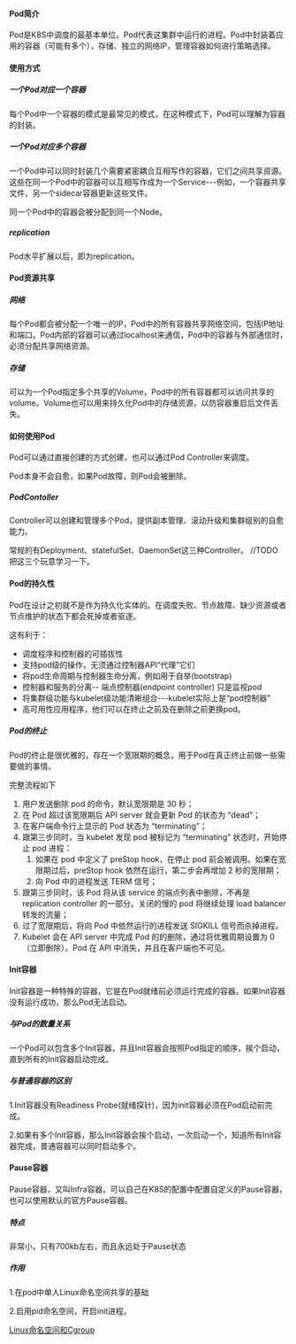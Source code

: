 #### Pod简介

Pod是K8S中调度的最基本单位。Pod代表这集群中运行的进程。Pod中封装着应用的容器（可能有多个），存储、独立的网络IP，管理容器如何进行策略选择。

#### 使用方式

##### 一个Pod对应一个容器

每个Pod中一个容器的模式是最常见的模式，在这种模式下，Pod可以理解为容器的封装。

##### 一个Pod对应多个容器

一个Pod中可以同时封装几个需要紧密耦合互相写作的容器，它们之间共享资源。这些在同一个Pod中的容器可以互相写作成为一个Service---例如，一个容器共享文件，另一个sidecar容器更新这些文件。

同一个Pod中的容器会被分配到同一个Node。

##### replication

Pod水平扩展以后，即为replication。



#### Pod资源共享

##### 网络

每个Pod都会被分配一个唯一的IP，Pod中的所有容器共享网络空间，包括IP地址和端口。Pod内部的容器可以通过localhost来通信，Pod中的容器与外部通信时，必须分配共享网络资源。

##### 存储

可以为一个Pod指定多个共享的Volume，Pod中的所有容器都可以访问共享的volume。Volume也可以用来持久化Pod中的存储资源，以防容器重启后文件丢失。



#### 如何使用Pod

Pod可以通过直接创建的方式创建，也可以通过Pod Controller来调度。

Pod本身不会自愈，如果Pod故障，则Pod会被删除。

##### PodContoller

Controller可以创建和管理多个Pod，提供副本管理、滚动升级和集群级别的自愈能力。

常规的有Deployment、statefulSet、DaemonSet这三种Controller。 //TODO 把这三个玩意学习一下。



#### Pod的持久性

Pod在设计之初就不是作为持久化实体的。在调度失败、节点故障、缺少资源或者节点维护的状态下都会死掉或者驱逐。

这有利于：

- 调度程序和控制器的可插拔性
- 支持pod级的操作，无须通过控制器API“代理”它们
- 将pod生命周期与控制器生命分离，例如用于自举(bootstrap)
- 控制器和服务的分离-- 端点控制器(endpoint controller) 只是监视pod
- 将集群级功能与kubelet级功能清晰组合---kubelet实际上是“pod控制器”
- 高可用性应用程序，他们可以在终止之前及在删除之前更换pod。

##### Pod的终止

Pod的终止是很优雅的，存在一个宽限期的概念，用于Pod在真正终止前做一些需要做的事情。

完整流程如下

1. 用户发送删除 pod 的命令，默认宽限期是 30 秒；
2. 在 Pod 超过该宽限期后 API server 就会更新 Pod 的状态为 “dead”；
3. 在客户端命令行上显示的 Pod 状态为 “terminating”；
4. 跟第三步同时，当 kubelet 发现 pod 被标记为 “terminating” 状态时，开始停止 pod 进程：
   1. 如果在 pod 中定义了 preStop hook，在停止 pod 前会被调用。如果在宽限期过后，preStop hook 依然在运行，第二步会再增加 2 秒的宽限期；
   2. 向 Pod 中的进程发送 TERM 信号；
5. 跟第三步同时，该 Pod 将从该 service 的端点列表中删除，不再是 replication controller 的一部分。关闭的慢的 pod 将继续处理 load balancer 转发的流量；
6. 过了宽限期后，将向 Pod 中依然运行的进程发送 SIGKILL 信号而杀掉进程。
7. Kubelet 会在 API server 中完成 Pod 的的删除，通过将优雅周期设置为 0（立即删除）。Pod 在 API 中消失，并且在客户端也不可见。



#### Init容器

Init容器是一种特殊的容器，它是在Pod就绪前必须运行完成的容器。如果Init容器没有运行成功，那么Pod无法启动。

##### 与Pod的数量关系

一个Pod可以包含多个Init容器，并且Init容器会按照Pod指定的顺序，挨个启动，直到所有的Init容器启动完成。

##### 与普通容器的区别

1.Init容器没有Readiness Probe(就绪探针)，因为init容器必须在Pod启动前完成。

2.如果有多个Init容器，那么Init容器会挨个启动，一次启动一个，知道所有Init容器完成，普通容器可以同时启动多个。



#### Pause容器

Pause容器，又叫Infra容器。可以自己在K8S的配置中配置自定义的Pause容器，也可以使用默认的官方Pause容器。

##### 特点

非常小，只有700kb左右，而且永远处于Pause状态

##### 作用

1.在pod中单人Linux命名空间共享的基础

2.启用pid命名空间，开启init进程。

[Linux命名空间和Cgroup](./2022-01-10-NameSpace和Cgroup.md)









